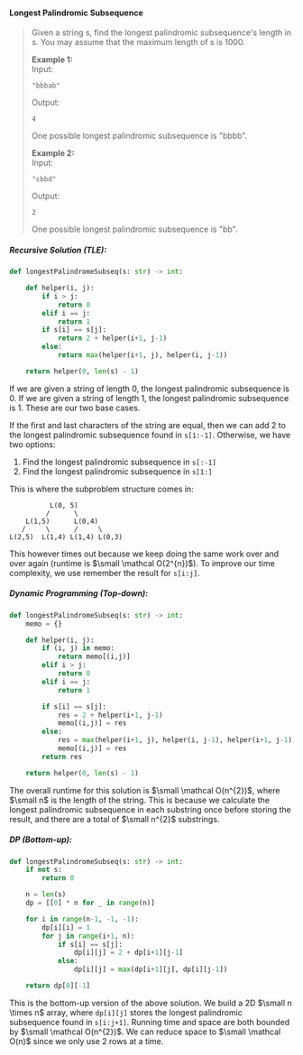 #### Longest Palindromic Subsequence

> Given a string s, find the longest palindromic subsequence's length in s. You may assume that the maximum length of s is 1000.
>
> **Example 1:**  
>  Input:
>
> ```
> "bbbab"
> ```
>
> Output:
>
> ```
> 4
> ```
>
> One possible longest palindromic subsequence is "bbbb".
>
> **Example 2:**  
>  Input:
>
> ```
> "cbbd"
> ```
>
> Output:
>
> ```
> 2
> ```
>
> One possible longest palindromic subsequence is "bb".

##### Recursive Solution \(TLE\):

```py
def longestPalindromeSubseq(s: str) -> int:

    def helper(i, j):
        if i > j:
            return 0
        elif i == j:
            return 1        
        if s[i] == s[j]:
            return 2 + helper(i+1, j-1)
        else:
            return max(helper(i+1, j), helper(i, j-1))

    return helper(0, len(s) - 1)
```

If we are given a string of length 0, the longest palindromic subsequence is 0. If we are given a string of length 1, the longest palindromic subsequence is 1. These are our two base cases.

If the first and last characters of the string are equal, then we can add 2 to the longest palindromic subsequence found in `s[1:-1]`. Otherwise, we have two options:

1. Find the longest palindromic subsequence in `s[:-1]`
2. Find the longest palindromic subsequence in `s[1:]`

This is where the subproblem structure comes in:

```
          L(0, 5)    
         /      \     
    L(1,5)      L(0,4)    
   /     \      /     \    
L(2,5)  L(1,4) L(1,4) L(0,3)
```

This however times out because we keep doing the same work over and over again \(runtime is $\small \mathcal O(2^{n})$\). To improve our time complexity, we use remember the result for `s[i:j]`.

##### Dynamic Programming \(Top-down\):

```py
def longestPalindromeSubseq(s: str) -> int:
    memo = {}

    def helper(i, j):
        if (i, j) in memo:
            return memo[(i,j)]
        elif i > j:
            return 0
        elif i == j:
            return 1

        if s[i] == s[j]:
            res = 2 + helper(i+1, j-1)
            memo[(i,j)] = res
        else:
            res = max(helper(i+1, j), helper(i, j-1), helper(i+1, j-1))
            memo[(i,j)] = res
        return res

    return helper(0, len(s) - 1)
```

The overall runtime for this solution is $\small \mathcal O(n^{2})$, where $\small n$ is the length of the string. This is because we calculate the longest palindromic subsequence in each substring once before storing the result, and there are a total of $\small n^{2}$ substrings.

##### DP \(Bottom-up\):

```py
def longestPalindromeSubseq(s: str) -> int:
    if not s:
        return 0

    n = len(s)
    dp = [[0] * n for _ in range(n)]

    for i in range(n-1, -1, -1):
        dp[i][i] = 1
        for j in range(i+1, n):
            if s[i] == s[j]:
                dp[i][j] = 2 + dp[i+1][j-1]
            else:
                dp[i][j] = max(dp[i+1][j], dp[i][j-1])

    return dp[0][-1]
```

This is the bottom-up version of the above solution. We build a 2D $\small n \times n$ array, where `dp[i][j]` stores the longest palindromic subsequence found in `s[i:j+1]`. Running time and space are both bounded by $\small \mathcal O(n^{2})$. We can reduce space to $\small \mathcal O(n)$ since we only use 2 rows at a time.

